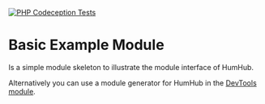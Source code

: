 [![PHP Codeception Tests](https://github.com/humhub/humhub-modules-example-basic/actions/workflows/php-test.yml/badge.svg)](https://github.com/humhub/humhub-modules-example-basic/actions/workflows/php-test.yml)

# Basic Example Module

Is a simple module skeleton to illustrate the module interface of HumHub.

Alternatively you can use a module generator for HumHub in the [DevTools module](https://github.com/humhub-contrib/devtools).
